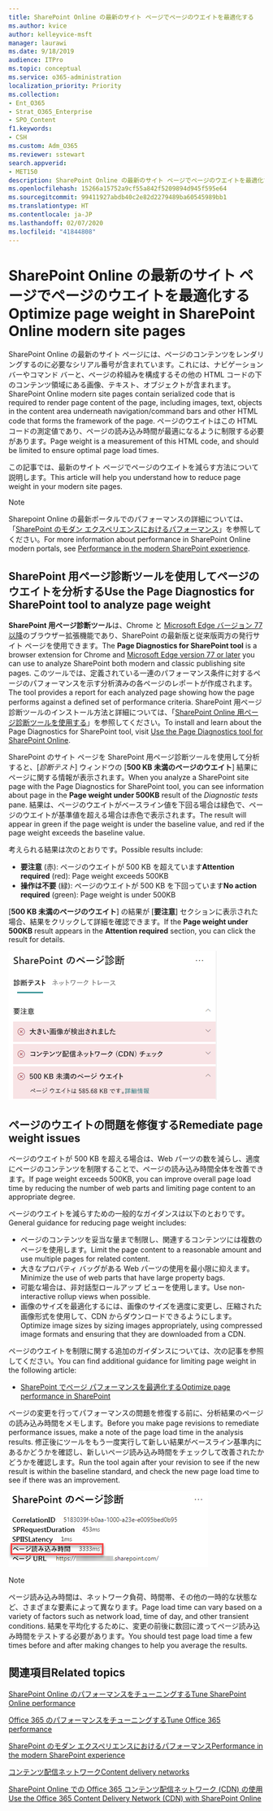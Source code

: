 ```yaml
---
title: SharePoint Online の最新のサイト ページでページのウエイトを最適化する
ms.author: kvice
author: kelleyvice-msft
manager: laurawi
ms.date: 9/18/2019
audience: ITPro
ms.topic: conceptual
ms.service: o365-administration
localization_priority: Priority
ms.collection:
- Ent_O365
- Strat_O365_Enterprise
- SPO_Content
f1.keywords:
- CSH
ms.custom: Adm_O365
ms.reviewer: sstewart
search.appverid:
- MET150
description: SharePoint Online の最新のサイト ページでページのウエイトを最適化する方法について説明します。
ms.openlocfilehash: 15266a15752a9cf55a842f5209894d945f595e64
ms.sourcegitcommit: 99411927abdb40c2e82d2279489ba60545989bb1
ms.translationtype: HT
ms.contentlocale: ja-JP
ms.lasthandoff: 02/07/2020
ms.locfileid: "41844808"
---
```

# <a name="optimize-page-weight-in-sharepoint-online-modern-site-pages"></a><span data-ttu-id="b59a5-103">SharePoint Online の最新のサイト ページでページのウエイトを最適化する</span><span class="sxs-lookup"><span data-stu-id="b59a5-103">Optimize page weight in SharePoint Online modern site pages</span></span>

<span data-ttu-id="b59a5-104">SharePoint Online の最新のサイト ページには、ページのコンテンツをレンダリングするのに必要なシリアル番号が含まれています。これには、ナビゲーション バーやコマンド バーと、ページの枠組みを構成するその他の HTML コードの下のコンテンツ領域にある画像、テキスト、オブジェクトが含まれます。</span><span class="sxs-lookup"><span data-stu-id="b59a5-104">SharePoint Online modern site pages contain serialized code that is required to render page content of the page, including images, text, objects in the content area underneath navigation/command bars and other HTML code that forms the framework of the page.</span></span> <span data-ttu-id="b59a5-105">ページのウエイトはこの HTML コードの測定値であり、ページの読み込み時間が最適になるように制限する必要があります。</span><span class="sxs-lookup"><span data-stu-id="b59a5-105">Page weight is a measurement of this HTML code, and should be limited to ensure optimal page load times.</span></span>

<span data-ttu-id="b59a5-106">この記事では、最新のサイト ページでページのウエイトを減らす方法について説明します。</span><span class="sxs-lookup"><span data-stu-id="b59a5-106">This article will help you understand how to reduce page weight in your modern site pages.</span></span>

>[!NOTE]
><span data-ttu-id="b59a5-107">Sharepoint Online の最新ポータルでのパフォーマンスの詳細については、「[SharePoint のモダン エクスペリエンスにおけるパフォーマンス](https://docs.microsoft.com/sharepoint/modern-experience-performance)」を参照してください。</span><span class="sxs-lookup"><span data-stu-id="b59a5-107">For more information about performance in SharePoint Online modern portals, see [Performance in the modern SharePoint experience](https://docs.microsoft.com/sharepoint/modern-experience-performance).</span></span>

## <a name="use-the-page-diagnostics-for-sharepoint-tool-to-analyze-page-weight"></a><span data-ttu-id="b59a5-108">SharePoint 用ページ診断ツールを使用してページのウエイトを分析する</span><span class="sxs-lookup"><span data-stu-id="b59a5-108">Use the Page Diagnostics for SharePoint tool to analyze page weight</span></span>

<span data-ttu-id="b59a5-109">**SharePoint 用ページ診断ツール**は、Chrome と [Microsoft Edge バージョン 77 以降](https://www.microsoftedgeinsider.com/download?form=MI13E8&OCID=MI13E8)のブラウザー拡張機能であり、SharePoint の最新版と従来版両方の発行サイト ページを使用できます。</span><span class="sxs-lookup"><span data-stu-id="b59a5-109">The **Page Diagnostics for SharePoint tool** is a browser extension for Chrome and [Microsoft Edge version 77 or later](https://www.microsoftedgeinsider.com/download?form=MI13E8&OCID=MI13E8) you can use to analyze SharePoint both modern and classic publishing site pages.</span></span> <span data-ttu-id="b59a5-110">このツールでは、定義されている一連のパフォーマンス条件に対するページのパフォーマンスを示す分析済みの各ページのレポートが作成されます。</span><span class="sxs-lookup"><span data-stu-id="b59a5-110">The tool provides a report for each analyzed page showing how the page performs against a defined set of performance criteria.</span></span> <span data-ttu-id="b59a5-111">SharePoint 用ページ診断ツールのインストール方法と詳細については、「[SharePoint Online 用ページ診断ツールを使用する](page-diagnostics-for-spo.md)」を参照してください。</span><span class="sxs-lookup"><span data-stu-id="b59a5-111">To install and learn about the Page Diagnostics for SharePoint tool, visit [Use the Page Diagnostics tool for SharePoint Online](page-diagnostics-for-spo.md).</span></span>

<span data-ttu-id="b59a5-112">SharePoint のサイト ページを SharePoint 用ページ診断ツールを使用して分析すると、[_診断テスト_] ウィンドウの [**500 KB 未満のページのウエイト**] 結果にページに関する情報が表示されます。</span><span class="sxs-lookup"><span data-stu-id="b59a5-112">When you analyze a SharePoint site page with the Page Diagnostics for SharePoint tool, you can see information about page in the **Page weight under 500KB** result of the _Diagnostic tests_ pane.</span></span> <span data-ttu-id="b59a5-113">結果は、ページのウエイトがベースライン値を下回る場合は緑色で、ページのウエイトが基準値を超える場合は赤色で表示されます。</span><span class="sxs-lookup"><span data-stu-id="b59a5-113">The result will appear in green if the page weight is under the baseline value, and red if the page weight exceeds the baseline value.</span></span>

<span data-ttu-id="b59a5-114">考えられる結果は次のとおりです。</span><span class="sxs-lookup"><span data-stu-id="b59a5-114">Possible results include:</span></span>

- <span data-ttu-id="b59a5-115">**要注意** (赤): ページのウエイトが 500 KB を超えています</span><span class="sxs-lookup"><span data-stu-id="b59a5-115">**Attention required** (red): Page weight exceeds 500KB</span></span>
- <span data-ttu-id="b59a5-116">**操作は不要** (緑): ページのウエイトが 500 KB を下回っています</span><span class="sxs-lookup"><span data-stu-id="b59a5-116">**No action required** (green): Page weight is under 500KB</span></span>

<span data-ttu-id="b59a5-117">[**500 KB 未満のページのウエイト**] の結果が [**要注意**] セクションに表示された場合、結果をクリックして詳細を確認できます。</span><span class="sxs-lookup"><span data-stu-id="b59a5-117">If the **Page weight under 500KB** result appears in the **Attention required** section, you can click the result for details.</span></span>

![SharePoint 結果への要求](media/modern-portal-optimization/pagediag-page-weight.png)

## <a name="remediate-page-weight-issues"></a><span data-ttu-id="b59a5-119">ページのウエイトの問題を修復する</span><span class="sxs-lookup"><span data-stu-id="b59a5-119">Remediate page weight issues</span></span>

<span data-ttu-id="b59a5-120">ページのウエイトが 500 KB を超える場合は、Web パーツの数を減らし、適度にページのコンテンツを制限することで、ページの読み込み時間全体を改善できます。</span><span class="sxs-lookup"><span data-stu-id="b59a5-120">If page weight exceeds 500KB, you can improve overall page load time by reducing the number of web parts and limiting page content to an appropriate degree.</span></span>

<span data-ttu-id="b59a5-121">ページのウエイトを減らすための一般的なガイダンスは以下のとおりです。</span><span class="sxs-lookup"><span data-stu-id="b59a5-121">General guidance for reducing page weight includes:</span></span>

- <span data-ttu-id="b59a5-122">ページのコンテンツを妥当な量まで制限し、関連するコンテンツには複数のページを使用します。</span><span class="sxs-lookup"><span data-stu-id="b59a5-122">Limit the page content to a reasonable amount and use multiple pages for related content.</span></span>
- <span data-ttu-id="b59a5-123">大きなプロパティ バッグがある Web パーツの使用を最小限に抑えます。</span><span class="sxs-lookup"><span data-stu-id="b59a5-123">Minimize the use of web parts that have large property bags.</span></span>
- <span data-ttu-id="b59a5-124">可能な場合は、非対話型ロールアップ ビューを使用します。</span><span class="sxs-lookup"><span data-stu-id="b59a5-124">Use non-interactive rollup views when possible.</span></span>
- <span data-ttu-id="b59a5-125">画像のサイズを最適化するには、画像のサイズを適度に変更し、圧縮された画像形式を使用して、CDN からダウンロードできるようにします。</span><span class="sxs-lookup"><span data-stu-id="b59a5-125">Optimize image sizes by sizing images appropriately, using compressed image formats and ensuring that they are downloaded from a CDN.</span></span>

<span data-ttu-id="b59a5-126">ページのウエイトを制限に関する追加のガイダンスについては、次の記事を参照してください。</span><span class="sxs-lookup"><span data-stu-id="b59a5-126">You can find additional guidance for limiting page weight in the following article:</span></span>

- [<span data-ttu-id="b59a5-127">SharePoint でページ パフォーマンスを最適化する</span><span class="sxs-lookup"><span data-stu-id="b59a5-127">Optimize page performance in SharePoint</span></span>](https://docs.microsoft.com/sharepoint/dev/general-development/optimize-page-performance-in-sharepoint)

<span data-ttu-id="b59a5-128">ページの変更を行ってパフォーマンスの問題を修復する前に、分析結果のページの読み込み時間をメモします。</span><span class="sxs-lookup"><span data-stu-id="b59a5-128">Before you make page revisions to remediate performance issues, make a note of the page load time in the analysis results.</span></span> <span data-ttu-id="b59a5-129">修正後にツールをもう一度実行して新しい結果がベースライン基準内にあるかどうかを確認し、新しいページ読み込み時間をチェックして改善されたかどうかを確認します。</span><span class="sxs-lookup"><span data-stu-id="b59a5-129">Run the tool again after your revision to see if the new result is within the baseline standard, and check the new page load time to see if there was an improvement.</span></span>

![ページ読み込み時間の結果](media/modern-portal-optimization/pagediag-page-load-time.png)

>[!NOTE]
><span data-ttu-id="b59a5-131">ページ読み込み時間は、ネットワーク負荷、時間帯、その他の一時的な状態など、さまざまな要素によって異なります。</span><span class="sxs-lookup"><span data-stu-id="b59a5-131">Page load time can vary based on a variety of factors such as network load, time of day, and other transient conditions.</span></span> <span data-ttu-id="b59a5-132">結果を平均化するために、変更の前後に数回に渡ってページ読み込み時間をテストする必要があります。</span><span class="sxs-lookup"><span data-stu-id="b59a5-132">You should test page load time a few times before and after making changes to help you average the results.</span></span>

## <a name="related-topics"></a><span data-ttu-id="b59a5-133">関連項目</span><span class="sxs-lookup"><span data-stu-id="b59a5-133">Related topics</span></span>

[<span data-ttu-id="b59a5-134">SharePoint Online のパフォーマンスをチューニングする</span><span class="sxs-lookup"><span data-stu-id="b59a5-134">Tune SharePoint Online performance</span></span>](tune-sharepoint-online-performance.md)

[<span data-ttu-id="b59a5-135">Office 365 のパフォーマンスをチューニングする</span><span class="sxs-lookup"><span data-stu-id="b59a5-135">Tune Office 365 performance</span></span>](tune-office-365-performance.md)

[<span data-ttu-id="b59a5-136">SharePoint のモダン エクスペリエンスにおけるパフォーマンス</span><span class="sxs-lookup"><span data-stu-id="b59a5-136">Performance in the modern SharePoint experience</span></span>](https://docs.microsoft.com/sharepoint/modern-experience-performance)

[<span data-ttu-id="b59a5-137">コンテンツ配信ネットワーク</span><span class="sxs-lookup"><span data-stu-id="b59a5-137">Content delivery networks</span></span>](content-delivery-networks.md)

[<span data-ttu-id="b59a5-138">SharePoint Online での Office 365 コンテンツ配信ネットワーク (CDN) の使用</span><span class="sxs-lookup"><span data-stu-id="b59a5-138">Use the Office 365 Content Delivery Network (CDN) with SharePoint Online</span></span>](use-office-365-cdn-with-spo.md)
